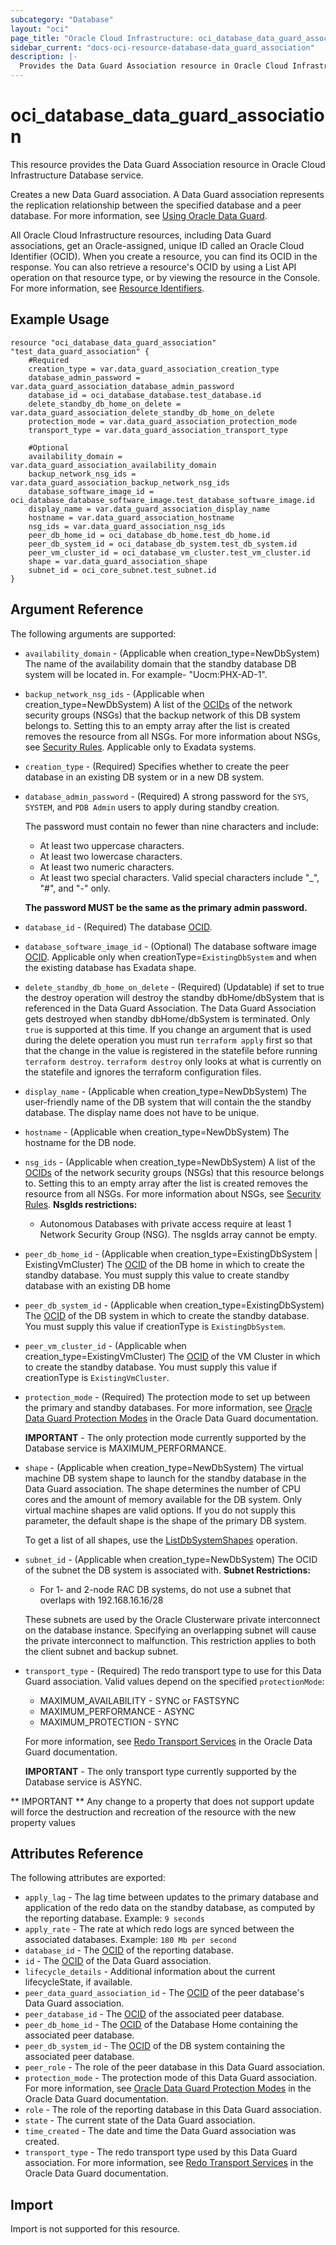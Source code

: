 ```yaml
---
subcategory: "Database"
layout: "oci"
page_title: "Oracle Cloud Infrastructure: oci_database_data_guard_association"
sidebar_current: "docs-oci-resource-database-data_guard_association"
description: |-
  Provides the Data Guard Association resource in Oracle Cloud Infrastructure Database service
---
```


# oci_database_data_guard_association
This resource provides the Data Guard Association resource in Oracle Cloud Infrastructure Database service.

Creates a new Data Guard association.  A Data Guard association represents the replication relationship between the
specified database and a peer database. For more information, see [Using Oracle Data Guard](https://docs.cloud.oracle.com/iaas/Content/Database/Tasks/usingdataguard.htm).

All Oracle Cloud Infrastructure resources, including Data Guard associations, get an Oracle-assigned, unique ID
called an Oracle Cloud Identifier (OCID). When you create a resource, you can find its OCID in the response.
You can also retrieve a resource's OCID by using a List API operation on that resource type, or by viewing the
resource in the Console. For more information, see
[Resource Identifiers](https://docs.cloud.oracle.com/iaas/Content/General/Concepts/identifiers.htm).


## Example Usage

```hcl
resource "oci_database_data_guard_association" "test_data_guard_association" {
	#Required
	creation_type = var.data_guard_association_creation_type
	database_admin_password = var.data_guard_association_database_admin_password
	database_id = oci_database_database.test_database.id
	delete_standby_db_home_on_delete = var.data_guard_association_delete_standby_db_home_on_delete
	protection_mode = var.data_guard_association_protection_mode
	transport_type = var.data_guard_association_transport_type

	#Optional
	availability_domain = var.data_guard_association_availability_domain
	backup_network_nsg_ids = var.data_guard_association_backup_network_nsg_ids
	database_software_image_id = oci_database_database_software_image.test_database_software_image.id
	display_name = var.data_guard_association_display_name
	hostname = var.data_guard_association_hostname
	nsg_ids = var.data_guard_association_nsg_ids
	peer_db_home_id = oci_database_db_home.test_db_home.id
	peer_db_system_id = oci_database_db_system.test_db_system.id
	peer_vm_cluster_id = oci_database_vm_cluster.test_vm_cluster.id
	shape = var.data_guard_association_shape
	subnet_id = oci_core_subnet.test_subnet.id
}
```

## Argument Reference

The following arguments are supported:

* `availability_domain` - (Applicable when creation_type=NewDbSystem) The name of the availability domain that the standby database DB system will be located in. For example- "Uocm:PHX-AD-1".
* `backup_network_nsg_ids` - (Applicable when creation_type=NewDbSystem) A list of the [OCIDs](https://docs.cloud.oracle.com/iaas/Content/General/Concepts/identifiers.htm) of the network security groups (NSGs) that the backup network of this DB system belongs to. Setting this to an empty array after the list is created removes the resource from all NSGs. For more information about NSGs, see [Security Rules](https://docs.cloud.oracle.com/iaas/Content/Network/Concepts/securityrules.htm). Applicable only to Exadata systems. 
* `creation_type` - (Required) Specifies whether to create the peer database in an existing DB system or in a new DB system. 
* `database_admin_password` - (Required) A strong password for the `SYS`, `SYSTEM`, and `PDB Admin` users to apply during standby creation.

	The password must contain no fewer than nine characters and include:
	* At least two uppercase characters.
	* At least two lowercase characters.
	* At least two numeric characters.
	* At least two special characters. Valid special characters include "_", "#", and "-" only.

	**The password MUST be the same as the primary admin password.** 
* `database_id` - (Required) The database [OCID](https://docs.cloud.oracle.com/iaas/Content/General/Concepts/identifiers.htm).
* `database_software_image_id` - (Optional) The database software image [OCID](https://docs.cloud.oracle.com/iaas/Content/General/Concepts/identifiers.htm). Applicable only when creationType=`ExistingDbSystem` and when the existing database has Exadata shape.
* `delete_standby_db_home_on_delete` - (Required) (Updatable) if set to true the destroy operation will destroy the standby dbHome/dbSystem that is referenced in the Data Guard Association. The Data Guard Association gets destroyed when standby dbHome/dbSystem is terminated. Only `true` is supported at this time. If you change an argument that is used during the delete operation you must run `terraform apply` first so that that the change in the value is registered in the statefile before running `terraform destroy`. `terraform destroy` only looks at what is currently on the statefile and ignores the terraform configuration files. 
* `display_name` - (Applicable when creation_type=NewDbSystem) The user-friendly name of the DB system that will contain the the standby database. The display name does not have to be unique.
* `hostname` - (Applicable when creation_type=NewDbSystem) The hostname for the DB node.
* `nsg_ids` - (Applicable when creation_type=NewDbSystem) A list of the [OCIDs](https://docs.cloud.oracle.com/iaas/Content/General/Concepts/identifiers.htm) of the network security groups (NSGs) that this resource belongs to. Setting this to an empty array after the list is created removes the resource from all NSGs. For more information about NSGs, see [Security Rules](https://docs.cloud.oracle.com/iaas/Content/Network/Concepts/securityrules.htm). **NsgIds restrictions:**
	* Autonomous Databases with private access require at least 1 Network Security Group (NSG). The nsgIds array cannot be empty. 
* `peer_db_home_id` - (Applicable when creation_type=ExistingDbSystem | ExistingVmCluster) The [OCID](https://docs.cloud.oracle.com/iaas/Content/General/Concepts/identifiers.htm) of the DB home in which to create the standby database. You must supply this value to create standby database with an existing DB home 
* `peer_db_system_id` - (Applicable when creation_type=ExistingDbSystem) The [OCID](https://docs.cloud.oracle.com/iaas/Content/General/Concepts/identifiers.htm) of the DB system in which to create the standby database. You must supply this value if creationType is `ExistingDbSystem`. 
* `peer_vm_cluster_id` - (Applicable when creation_type=ExistingVmCluster) The [OCID](https://docs.cloud.oracle.com/iaas/Content/General/Concepts/identifiers.htm) of the VM Cluster in which to create the standby database. You must supply this value if creationType is `ExistingVmCluster`. 
* `protection_mode` - (Required) The protection mode to set up between the primary and standby databases. For more information, see [Oracle Data Guard Protection Modes](http://docs.oracle.com/database/122/SBYDB/oracle-data-guard-protection-modes.htm#SBYDB02000) in the Oracle Data Guard documentation.

	**IMPORTANT** - The only protection mode currently supported by the Database service is MAXIMUM_PERFORMANCE. 
* `shape` - (Applicable when creation_type=NewDbSystem) The virtual machine DB system shape to launch for the standby database in the Data Guard association. The shape determines the number of CPU cores and the amount of memory available for the DB system. Only virtual machine shapes are valid options. If you do not supply this parameter, the default shape is the shape of the primary DB system.

	To get a list of all shapes, use the [ListDbSystemShapes](https://docs.cloud.oracle.com/iaas/api/#/en/database/20160918/DbSystemShapeSummary/ListDbSystemShapes) operation. 
* `subnet_id` - (Applicable when creation_type=NewDbSystem) The OCID of the subnet the DB system is associated with. **Subnet Restrictions:**
	* For 1- and 2-node RAC DB systems, do not use a subnet that overlaps with 192.168.16.16/28

	These subnets are used by the Oracle Clusterware private interconnect on the database instance. Specifying an overlapping subnet will cause the private interconnect to malfunction. This restriction applies to both the client subnet and backup subnet. 
* `transport_type` - (Required) The redo transport type to use for this Data Guard association.  Valid values depend on the specified `protectionMode`:
	* MAXIMUM_AVAILABILITY - SYNC or FASTSYNC
	* MAXIMUM_PERFORMANCE - ASYNC
	* MAXIMUM_PROTECTION - SYNC

	For more information, see [Redo Transport Services](http://docs.oracle.com/database/122/SBYDB/oracle-data-guard-redo-transport-services.htm#SBYDB00400) in the Oracle Data Guard documentation.

	**IMPORTANT** - The only transport type currently supported by the Database service is ASYNC. 


** IMPORTANT **
Any change to a property that does not support update will force the destruction and recreation of the resource with the new property values

## Attributes Reference

The following attributes are exported:

* `apply_lag` - The lag time between updates to the primary database and application of the redo data on the standby database, as computed by the reporting database.  Example: `9 seconds` 
* `apply_rate` - The rate at which redo logs are synced between the associated databases.  Example: `180 Mb per second` 
* `database_id` - The [OCID](https://docs.cloud.oracle.com/iaas/Content/General/Concepts/identifiers.htm) of the reporting database.
* `id` - The [OCID](https://docs.cloud.oracle.com/iaas/Content/General/Concepts/identifiers.htm) of the Data Guard association.
* `lifecycle_details` - Additional information about the current lifecycleState, if available. 
* `peer_data_guard_association_id` - The [OCID](https://docs.cloud.oracle.com/iaas/Content/General/Concepts/identifiers.htm) of the peer database's Data Guard association.
* `peer_database_id` - The [OCID](https://docs.cloud.oracle.com/iaas/Content/General/Concepts/identifiers.htm) of the associated peer database.
* `peer_db_home_id` - The [OCID](https://docs.cloud.oracle.com/iaas/Content/General/Concepts/identifiers.htm) of the Database Home containing the associated peer database. 
* `peer_db_system_id` - The [OCID](https://docs.cloud.oracle.com/iaas/Content/General/Concepts/identifiers.htm) of the DB system containing the associated peer database. 
* `peer_role` - The role of the peer database in this Data Guard association.
* `protection_mode` - The protection mode of this Data Guard association. For more information, see [Oracle Data Guard Protection Modes](http://docs.oracle.com/database/122/SBYDB/oracle-data-guard-protection-modes.htm#SBYDB02000) in the Oracle Data Guard documentation. 
* `role` - The role of the reporting database in this Data Guard association.
* `state` - The current state of the Data Guard association.
* `time_created` - The date and time the Data Guard association was created.
* `transport_type` - The redo transport type used by this Data Guard association.  For more information, see [Redo Transport Services](http://docs.oracle.com/database/122/SBYDB/oracle-data-guard-redo-transport-services.htm#SBYDB00400) in the Oracle Data Guard documentation. 

## Import

Import is not supported for this resource.

